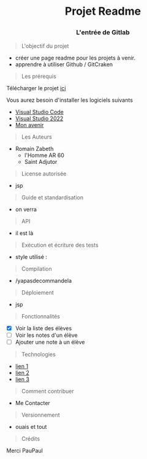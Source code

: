  # <p align="center"> Projet Readme </p>
### <p align="center"> L'entrée de Gitlab </p>

> L'objectif du projet

- créer une page readme pour les projets à venir.
- apprendre à utiliser Github / GitCraken

> Les prérequis

Télécharger le projet [ici](https://youtu.be/dQw4w9WgXcQ)

Vous aurez besoin d'installer les logiciels suivants 

- [Visual Studio Code](https://code.visualstudio.com/download)
- [Visual Studio 2022](https://visualstudio.microsoft.com/fr/vs/)
- [Mon avenir](https://fr.wikipedia.org/wiki/Néant)

> Les Auteurs

* Romain Zabeth 
  - l'Homme AR 60
  - Saint Adjutor

> License autorisée

- jsp

> Guide et standardisation

- on verra

> API

- il est là

> Exécution et écriture des tests

- style utilisé :

> Compilation

- /yapasdecommandela

> Déploiement

- jsp

> Fonctionnalités

- [x] Voir la liste des élèves
- [ ] Voir les notes d'un élève
- [ ] Ajouter une note à un élève

> Technologies

- [lien 1]()
- [lien 2]()
- [lien 3]()

> Comment contribuer 

- Me Contacter

> Versionnement

- ouais et tout 

> Crédits

Merci PauPaul






